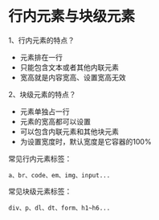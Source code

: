 # 行内元素与块级元素

<ans>

1、行内元素的特点？

- 元素排在一行
- 只能包含文本或者其他内联元素
- 宽高就是内容宽高、设置宽高无效

2、块级元素的特点？

- 元素单独占一行
- 元素的宽高都可以设置
- 可以包含内联元素和其他块元素
- 为设置宽度时，默认宽度是它容器的100%

常见行内元素标签：

```
a、br、code、em、img、input...
```

常见块级元素标签：

```
div、p、dl、dt、form、h1~h6...
```

</ans>